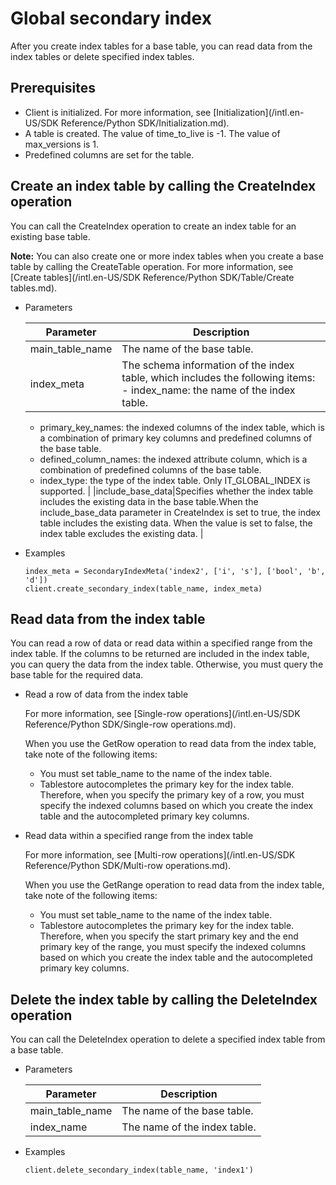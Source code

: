 # Global secondary index

After you create index tables for a base table, you can read data from the index tables or delete specified index tables.

## Prerequisites

-   Client is initialized. For more information, see [Initialization](/intl.en-US/SDK Reference/Python SDK/Initialization.md).
-   A table is created. The value of time\_to\_live is -1. The value of max\_versions is 1.
-   Predefined columns are set for the table.

## Create an index table by calling the CreateIndex operation

You can call the CreateIndex operation to create an index table for an existing base table.

**Note:** You can also create one or more index tables when you create a base table by calling the CreateTable operation. For more information, see [Create tables](/intl.en-US/SDK Reference/Python SDK/Table/Create tables.md).

-   Parameters

    |Parameter|Description|
    |---------|-----------|
    |main\_table\_name|The name of the base table.|
    |index\_meta|The schema information of the index table, which includes the following items:    -   index\_name: the name of the index table.
    -   primary\_key\_names: the indexed columns of the index table, which is a combination of primary key columns and predefined columns of the base table.
    -   defined\_column\_names: the indexed attribute column, which is a combination of predefined columns of the base table.
    -   index\_type: the type of the index table. Only IT\_GLOBAL\_INDEX is supported. |
    |include\_base\_data|Specifies whether the index table includes the existing data in the base table.When the include\_base\_data parameter in CreateIndex is set to true, the index table includes the existing data. When the value is set to false, the index table excludes the existing data. |

-   Examples

    ```
    index_meta = SecondaryIndexMeta('index2', ['i', 's'], ['bool', 'b', 'd'])
    client.create_secondary_index(table_name, index_meta)
    ```


## Read data from the index table

You can read a row of data or read data within a specified range from the index table. If the columns to be returned are included in the index table, you can query the data from the index table. Otherwise, you must query the base table for the required data.

-   Read a row of data from the index table

    For more information, see [Single-row operations](/intl.en-US/SDK Reference/Python SDK/Single-row operations.md).

    When you use the GetRow operation to read data from the index table, take note of the following items:

    -   You must set table\_name to the name of the index table.
    -   Tablestore autocompletes the primary key for the index table. Therefore, when you specify the primary key of a row, you must specify the indexed columns based on which you create the index table and the autocompleted primary key columns.
-   Read data within a specified range from the index table

    For more information, see [Multi-row operations](/intl.en-US/SDK Reference/Python SDK/Multi-row operations.md).

    When you use the GetRange operation to read data from the index table, take note of the following items:

    -   You must set table\_name to the name of the index table.
    -   Tablestore autocompletes the primary key for the index table. Therefore, when you specify the start primary key and the end primary key of the range, you must specify the indexed columns based on which you create the index table and the autocompleted primary key columns.

## Delete the index table by calling the DeleteIndex operation

You can call the DeleteIndex operation to delete a specified index table from a base table.

-   Parameters

    |Parameter|Description|
    |---------|-----------|
    |main\_table\_name|The name of the base table.|
    |index\_name|The name of the index table.|

-   Examples

    ```
    client.delete_secondary_index(table_name, 'index1')
    ```


